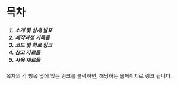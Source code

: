 <h1>목차</h1>

<h5>
<ol>
 <li>소개 및 상세 발표</li>
 <li>제작과정 기록들</li>
 <li>코드 및 회로 링크</li>
 <li>참고 자료들</li>
 <li>사용 재료들</li>
</ol>
</h5>

<p>목차의 각 항목 옆에 있는 링크를 클릭하면, 해당하는 웹페이지로 링크 됩니다.</p>
